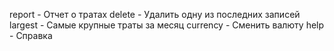 report - Отчет о тратах
delete - Удалить одну из последних записей
largest - Самые крупные траты за месяц
currency - Сменить валюту
help -  Справка